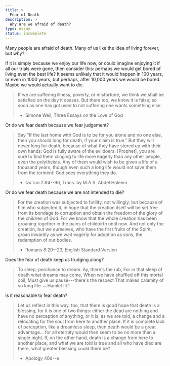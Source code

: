 ```yaml
---
title: >
  Fear of Death
description: >
  Why are we afraid of death?
type: essay
status: incomplete
---
```


Many people are afraid of death.  Many of us like the idea of living forever, but why?

If it is simply because we enjoy our life now, or could imagine enjoying it if all our trials were gone, then consider this: perhaps we would get bored of living even the best life?  It seems unlikely that it would happen in 100 years, or even in 1000 years, but perhaps, after 10,000 years we would be bored.  Maybe we would actually want to die.

> If we are suffering illness, poverty, or misfortune, we think we shall be satisfied on the day it ceases. But there too, we know it is false; so soon as one has got used to not suffering one wants something else.
> - Simone Weil, Three Essays on the Love of God

Or do we fear death because we fear judgement?

> Say "If the last home with God is to be for you alone and no one else, then you should long for death, if your claim is true."  But they will never long for death, because of what they have stored up with their own hands: God is fully aware of the evildoers.  [Prophet], you are sure to find them clinging to life more eagerly than any other people, even the polytheists.  Any of them would wish to be given a life of a thousand years, though even such a long life would not save them from the torment: God sees everything they do.
> - Qu'ran 2:94--96, Trans. by M.A.S. Abdel Haleem

Or do we fear death because we are not intended to die?

> For the creation was subjected to futility, not willingly, but because of him who subjected it, in hope that the creation itself will be set free from its bondage to corruption and obtain the freedom of the glory of the children of God.  For we know that the whole creation has been groaning together in the pains of childbirth until now.  And not only the creation, but we ourselves, who have the first fruits of the Spirit, groan inwardly as we wait eagerly for adoption as sons, the redemption of our bodies.
> - Romans 8:20--23, English Standard Version

Does the fear of death keep us trudging along?

> To sleep; perchance to dream. Ay, there's the rub,
> For in that sleep of death what dreams may come,
> When we have shuffled off this mortal coil,
> Must give us pause---there's the respect
> That makes calamity of so long life.
> ~ Hamlet III.1

Is it reasonable to fear death?

> Let us reflect in this way, too, that there is good hope that death is a blessing, for it is one of two things: either the dead are nothing and have no perception of anything, or it is, as we are told, a change and a relocating for the soul from here to another place. If it is complete lack of perception, like a dreamless sleep, then death would be a great advantage... for all eternity would then seem to be no more than a single night. If, on the other hand, death is a change from here to another place, and what we are told is true and all who have died are there, what greater blessing could there be?
> - Apology 40d--e
